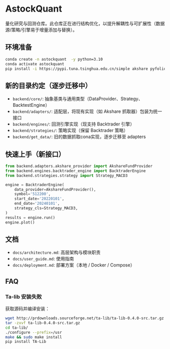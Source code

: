 # AstockQuant

量化研究与回测仓库。此仓库正在进行结构优化，以提升解耦性与可扩展性（数据源/策略/引擎易于增量添加与替换）。

## 环境准备

```bash
conda create -n astockquant  -y python=3.10
conda activate astockquant
pip install -i https://pypi.tuna.tsinghua.edu.cn/simple akshare pyfolio backtrader pyecharts TA-Lib
```

## 新的目录约定（逐步迁移中）

- `backend/core/`: 抽象基类与通用类型（DataProvider、Strategy、BacktestEngine）
- `backend/adapters/`: 适配层，将现有实现（如 Akshare 抓取器）包装为统一接口
- `backend/engines/`: 回测引擎实现（现支持 Backtrader 引擎）
- `backend/strategies/`: 策略实现（保留 Backtrader 策略）
- `backend/get_data/`: 旧的数据抓取cona实现，逐步迁移至 adapters

## 快速上手（新接口）

```python
from backend.adapters.akshare_provider import AkshareFundProvider
from backend.engines.backtrader_engine import BacktraderEngine
from backend.strategies.strategy import Strategy_MACD3

engine = BacktraderEngine(
    data_provider=AkshareFundProvider(),
    symbol='512200',
    start_date='20220101',
    end_date='20240101',
    strategy_cls=Strategy_MACD3,
)
results = engine.run()
engine.plot()
```

## 文档

- `docs/architecture.md`: 高层架构与模块职责
- `docs/user_guide.md`: 使用指南
- `docs/deployment.md`: 部署方案（本地 / Docker / Compose）

## FAQ

### Ta-lib 安装失败

获取源码并编译安装：

```bash
wget http://prdownloads.sourceforge.net/ta-lib/ta-lib-0.4.0-src.tar.gz
tar -zxvf ta-lib-0.4.0-src.tar.gz
cd ta-lib/
./configure --prefix=/usr
make && sudo make install
pip install TA-Lib
```
